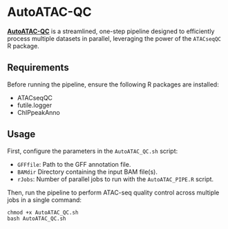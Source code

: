 # AutoATAC-QC
<u>**AutoATAC-QC**</u> is a streamlined, one-step pipeline designed to efficiently process multiple datasets in parallel, leveraging the power of the `ATACseqQC` R package.

## Requirements
Before running the pipeline, ensure the following R packages are installed:
* ATACseqQC
* futile.logger
* ChIPpeakAnno

## Usage
First, configure the parameters in the `AutoATAC_QC.sh` script:
* `GFFfile`: Path to the GFF annotation file.
* `BAMdir` Directory containing the input BAM file(s).
* `rJobs`: Number of parallel jobs to run with the `AutoATAC_PIPE.R` script.

Then, run the pipeline to perform ATAC-seq quality control across multiple jobs in a single command:

```{shell}
chmod +x AutoATAC_QC.sh
bash AutoATAC_QC.sh
```
